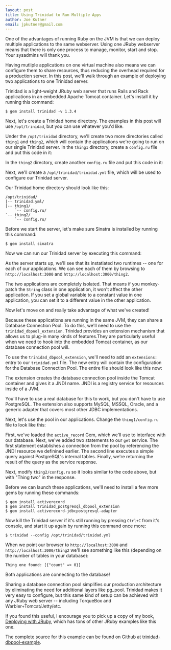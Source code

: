 ```yaml
---
layout: post
title: Using Trinidad to Run Multiple Apps
author: Joe Kutner
email: jpkutner@gmail.com
---
```


One of the advantages of running Ruby on the JVM is that we can deploy multiple applications to the same webserver.  Using one JRuby webserver means that there is only one process to manage, monitor, start and stop. Your sysadmins will thank you. 

Having mutliple applications on one virtual machine also means we can configure them to share resources, thus reducing the overhead required for a production server.  In this post, we'll walk through an example of deploying two applications to one Trinidad server. 

Trinidad is a light-weight JRuby web server that runs Rails and Rack applications in an embedded Apache Tomcat container.  Let's install it by running this command:

    $ gem install trinidad -v 1.3.4

Next, let's create a Trinidad home directory.  The examples in this post will use `/opt/trinidad`, but you can use whatever you'd like.

Under the `/opt/trinidad` directory, we'll create two more directories called `thing1` and `thing2`, which will contain the applications we're going to run on our single Trinidad server.  In the `thing1` directory, create a `config.ru` file and put this code in it:

<script src="https://gist.github.com/2254164.js&#63;file=thing1_config.ru">
<!--
require 'rubygems'
require 'sinatra'

get '/' do
  "This is thing one!"
end

run Sinatra::Application
-->
</script>

In the `thing2` directory, create another `config.ru` file and put this code in it:

<script src="https://gist.github.com/2254164.js&#63;file=thing2_config.ru">
<!--
require 'rubygems'
require 'sinatra'

get '/' do
  "This is thing two!"
end

run Sinatra::Application
-->
</script>

Next, we'll create a `/opt/trinidad/trinidad.yml` file, which will be used to configure our Trinidad server.  

<script src="https://gist.github.com/2254164.js?file=trinidad.yml">
<!--
web_apps:
  default:                                  # use the "/" context
    web_app_dir: '/opt/trinidad/thing1'
  thing2:                                   # use the "/thing2" context
    web_app_dir: '/opt/trinidad/thing2'
-->
</script>

Our Trinidad home directory should look like this:

    /opt/trinidad/
    |-- trinidad.yml/
    |-- thing1/
        `-- config.ru/
    `-- thing2/
        `-- config.ru/

Before we start the server, let's make sure Sinatra is installed by running this command:

    $ gem install sinatra

Now we can run our Trinidad server by executing this command:

<script src="https://gist.github.com/2254164.js?file=run.sh">
<!--
trinidad &#8208;&#8208;config /opt/trinidad/trinidad.yml
-->
</script>

As the server starts up, we'll see that its instatiated two runtimes -- one for each of our applications.  We can see each of them by browsing to `http://localhost:3000` and `http://localhost:3000/thing2`.

The two applications are completely isolated.  That means if you monkey-patch the `String` class in one application, it won't affect the other application.  If you set a global variable to a constant value in one application, you can set it to a different value in the other application. 

Now let's move on and really take advantage of what we've created! 

Because these applications are running in the same JVM, they can share a Database Connection Pool.  To do this, we'll need to use the `trinidad_dbpool_extension`.  Trinidad provides an extension mechanism that allows us to plug-in many kinds of features.They are particularly useful when we need to hook into the embedded Tomcat container, as our database connection pool will.

To use the `trinidad_dbpool_extension`, we'll need to add an `extensions:` entry to our `trinidad.yml` file.  The new entry will contain the configuration for the Database Connection Pool.  The entire file should look like this now:

<script src="https://gist.github.com/2254164.js?file=trinidad2.yml">
<!--
web_apps:
  default:
    web_app_dir: '/opt/trinidad/thing1'
  thing2:
    web_app_dir: '/opt/trinidad/thing2'
extensions:
  postgresql_dbpool:                                   
    jndi: 'jdbc/trinidad'                           
    username: 'postgres'                              
    password: 'Passw0rd'                              
    url: 'jdbc:postgresql://localhost:5432/trinidad' 
-->
</script>

The extension creates the database connection pool inside the Tomcat container and gives it a JNDI name.  JNDI is a registry service for resources inside of a JVM.

You'll have to use a real database for this to work, but you don't have to use PostgreSQL.  The extension also supports MySQL, MSSQL, Oracle, and a generic adapter that covers most other JDBC implementations.  

Next, let's use the pool in our applications.  Change the `thing1/config.ru` file to look like this:

<script src="https://gist.github.com/2254164.js?file=config.ru">
<!--
require 'rubygems'
require 'sinatra'
require 'active_record'

get '/' do
  ActiveRecord::Base.establish_connection(
    :adapter => "jdbcpostgresql",
    :jndi => "java:/comp/env/jdbc/trinidad"
  )

  r = ActiveRecord::Base.connection.execute(
    "select count(*) from pg_catalog.pg_tablespace")

  "Thing one found: #{r.inspect}"
end

run Sinatra::Application
-->
</script>

First, we've loaded the `active_record` Gem, which we'll use to interface with our database.  Next, we've added two statements to our `get` service.  The first statement establishes a connection from the pool by referencing the JNDI resource we definined earlier.  The second line executes a simple query against PostgreSQL's internal tables.  Finally, we're returning the result of the query as the service response.

Next, modify `thing2/config.ru` so it looks similar to the code above, but with "Thing two" in the response.

Before we can launch these applications, we'll need to install a few more gems by running these commands:

    $ gem install activerecord 
    $ gem install trinidad_postgresql_dbpool_extension 
    $ gem install activerecord-jdbcpostgresql-adapter

Now kill the Trinidad server if it's still running by pressing `Ctrl+C` from it's console, and start it up again by running this command once more:

    $ trinidad --config /opt/trinidad/trinidad.yml

When we point our browser to `http://localhost:3000` and `http://localhost:3000/thing2` we'll see something like this (depending on the number of tables in your database): 

    Thing one found: [{"count" => 0}]

Both applications are connecting to the database!

Sharing a database connection pool simplifies our production architecture by eliminating the need for additional layers like pg_pool. Trinidad makes it very easy to configure, but this same kind of setup can be achieved with any JRuby web server -- including TorqueBox and Warbler+Tomcat/Jetty/etc.

If you found this useful, I encourage you to pick up a copy of my book, [Deploying with JRuby](http://pragprog.com/book/jkdepj/deploying-with-jruby "Deploy with JRuby"), which has tons of other JRuby examples like this one.

The complete source for this example can be found on Github at [trinidad-dbpool-example](https://github.com/jkutner/trinidad-dbpool-example "trinidad-dbpool-example").